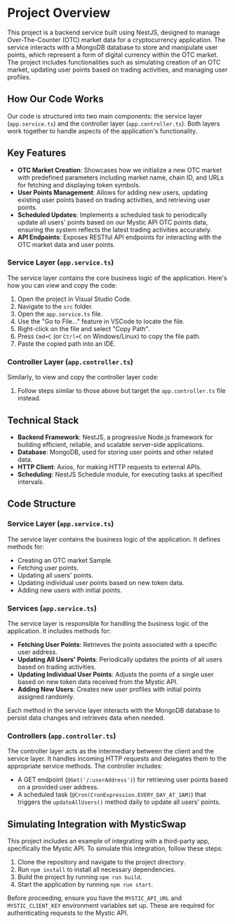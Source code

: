 # Project Overview

This project is a backend service built using NestJS, designed to manage Over-The-Counter (OTC) market data for a cryptocurrency application. The service interacts with a MongoDB database to store and manipulate user points, which represent a form of digital currency within the OTC market. The project includes functionalities such as simulating creation of an OTC market, updating user points based on trading activities, and managing user profiles.

## How Our Code Works

Our code is structured into two main components: the service layer (`app.service.ts`) and the controller layer (`app.controller.ts`). Both layers work together to handle aspects of the application's functionality.

## Key Features

- **OTC Market Creation**: Showcases how we initialize a new OTC market with predefined parameters including market name, chain ID, and URLs for fetching and displaying token symbols.
- **User Points Management**: Allows for adding new users, updating existing user points based on trading activities, and retrieving user points.
- **Scheduled Updates**: Implements a scheduled task to periodically update all users' points based on our Mystic API OTC points data, ensuring the system reflects the latest trading activities accurately.
- **API Endpoints**: Exposes RESTful API endpoints for interacting with the OTC market data and user points.

### Service Layer (`app.service.ts`)

The service layer contains the core business logic of the application. Here's how you can view and copy the code:

1. Open the project in Visual Studio Code.
2. Navigate to the `src` folder.
3. Open the `app.service.ts` file.
4. Use the "Go to File..." feature in VSCode to locate the file.
5. Right-click on the file and select "Copy Path".
6. Press `Cmd+C` (or `Ctrl+C` on Windows/Linux) to copy the file path.
7. Paste the copied path into an IDE.

### Controller Layer (`app.controller.ts`)

Similarly, to view and copy the controller layer code:

1. Follow steps similar to those above but target the `app.controller.ts` file instead.

## Technical Stack

- **Backend Framework**: NestJS, a progressive Node.js framework for building efficient, reliable, and scalable server-side applications.
- **Database**: MongoDB, used for storing user points and other related data.
- **HTTP Client**: Axios, for making HTTP requests to external APIs.
- **Scheduling**: NestJS Schedule module, for executing tasks at specified intervals.

## Code Structure

### Service Layer (`app.service.ts`)

The service layer contains the business logic of the application. It defines methods for:

- Creating an OTC market Sample.
- Fetching user points.
- Updating all users' points.
- Updating individual user points based on new token data.
- Adding new users with initial points.

### Services (`app.service.ts`)

The service layer is responsible for handling the business logic of the application. It includes methods for:

- **Fetching User Points**: Retrieves the points associated with a specific user address.
- **Updating All Users' Points**: Periodically updates the points of all users based on trading activities.
- **Updating Individual User Points**: Adjusts the points of a single user based on new token data received from the Mystic API.
- **Adding New Users**: Creates new user profiles with initial points assigned randomly.

Each method in the service layer interacts with the MongoDB database to persist data changes and retrieves data when needed.

### Controllers (`app.controller.ts`)

The controller layer acts as the intermediary between the client and the service layer. It handles incoming HTTP requests and delegates them to the appropriate service methods. The controller includes:

- A GET endpoint (`@Get('/:userAddress')`) for retrieving user points based on a provided user address.
- A scheduled task (`@Cron(CronExpression.EVERY_DAY_AT_1AM)`) that triggers the `updateAllUsers()` method daily to update all users' points.

## Simulating Integration with MysticSwap

This project includes an example of integrating with a third-party app, specifically the Mystic API. To simulate this integration, follow these steps:

1. Clone the repository and navigate to the project directory.
2. Run `npm install` to install all necessary dependencies.
3. Build the project by running `npm run build`.
4. Start the application by running `npm run start`.

Before proceeding, ensure you have the `MYSTIC_API_URL` and `MYSTIC_CLIENT_KEY` environment variables set up. These are required for authenticating requests to the Mystic API.
